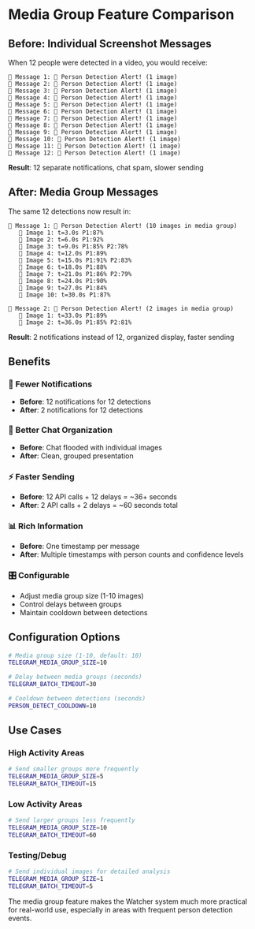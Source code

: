 # Media Group Feature Comparison

## Before: Individual Screenshot Messages

When 12 people were detected in a video, you would receive:

```
📱 Message 1: 🚨 Person Detection Alert! (1 image)
📱 Message 2: 🚨 Person Detection Alert! (1 image)  
📱 Message 3: 🚨 Person Detection Alert! (1 image)
📱 Message 4: 🚨 Person Detection Alert! (1 image)
📱 Message 5: 🚨 Person Detection Alert! (1 image)
📱 Message 6: 🚨 Person Detection Alert! (1 image)
📱 Message 7: 🚨 Person Detection Alert! (1 image)
📱 Message 8: 🚨 Person Detection Alert! (1 image)
📱 Message 9: 🚨 Person Detection Alert! (1 image)
📱 Message 10: 🚨 Person Detection Alert! (1 image)
📱 Message 11: 🚨 Person Detection Alert! (1 image)
📱 Message 12: 🚨 Person Detection Alert! (1 image)
```

**Result**: 12 separate notifications, chat spam, slower sending

## After: Media Group Messages

The same 12 detections now result in:

```
📱 Message 1: 🚨 Person Detection Alert! (10 images in media group)
   📸 Image 1: t=3.0s P1:87%
   📸 Image 2: t=6.0s P1:92%  
   📸 Image 3: t=9.0s P1:85% P2:78%
   📸 Image 4: t=12.0s P1:89%
   📸 Image 5: t=15.0s P1:91% P2:83%
   📸 Image 6: t=18.0s P1:88%
   📸 Image 7: t=21.0s P1:86% P2:79%
   📸 Image 8: t=24.0s P1:90%
   📸 Image 9: t=27.0s P1:84%
   📸 Image 10: t=30.0s P1:87%

📱 Message 2: 🚨 Person Detection Alert! (2 images in media group)
   📸 Image 1: t=33.0s P1:89%
   📸 Image 2: t=36.0s P1:85% P2:81%
```

**Result**: 2 notifications instead of 12, organized display, faster sending

## Benefits

### 🔔 Fewer Notifications
- **Before**: 12 notifications for 12 detections
- **After**: 2 notifications for 12 detections

### 📱 Better Chat Organization  
- **Before**: Chat flooded with individual images
- **After**: Clean, grouped presentation

### ⚡ Faster Sending
- **Before**: 12 API calls + 12 delays = ~36+ seconds
- **After**: 2 API calls + 2 delays = ~60 seconds total

### 📊 Rich Information
- **Before**: One timestamp per message
- **After**: Multiple timestamps with person counts and confidence levels

### 🎛️ Configurable
- Adjust media group size (1-10 images)
- Control delays between groups
- Maintain cooldown between detections

## Configuration Options

```bash
# Media group size (1-10, default: 10)
TELEGRAM_MEDIA_GROUP_SIZE=10

# Delay between media groups (seconds)
TELEGRAM_BATCH_TIMEOUT=30

# Cooldown between detections (seconds)  
PERSON_DETECT_COOLDOWN=10
```

## Use Cases

### High Activity Areas
```bash
# Send smaller groups more frequently
TELEGRAM_MEDIA_GROUP_SIZE=5
TELEGRAM_BATCH_TIMEOUT=15
```

### Low Activity Areas
```bash
# Send larger groups less frequently
TELEGRAM_MEDIA_GROUP_SIZE=10
TELEGRAM_BATCH_TIMEOUT=60
```

### Testing/Debug
```bash
# Send individual images for detailed analysis
TELEGRAM_MEDIA_GROUP_SIZE=1
TELEGRAM_BATCH_TIMEOUT=5
```

The media group feature makes the Watcher system much more practical for real-world use, especially in areas with frequent person detection events.
